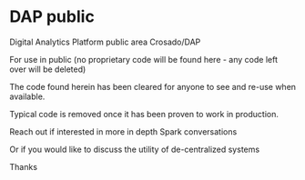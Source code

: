 # DAP public 
Digital Analytics Platform public area
Crosado/DAP

For use in public (no proprietary code will be found here - any code left over will be deleted)

The code found herein has been cleared for anyone to see and re-use when available.

Typical code is removed once it has been proven to work in production.

Reach out if interested in more in depth Spark conversations

Or if you would like to discuss the utility of de-centralized systems

Thanks

